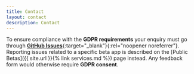```yaml
---
title: Contact
layout: contact
description: Contact
---
```


To ensure compliance with the **GDPR requirements** your enquiry must go through [**GitHub Issues**](https://github.com/synappser/synappser.github.io/issues){:target="_blank"}{:rel="noopener noreferrer"}. Reporting issues related to a specific beta app is described on the [Public Betas]({{ site.url }}{% link services.md %}) page instead. Any feedback form would otherwise require **GDPR consent**.
